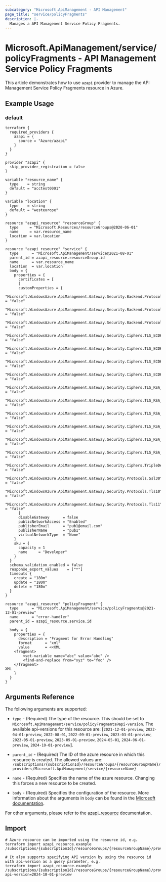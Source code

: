 ```yaml
---
subcategory: "Microsoft.ApiManagement - API Management"
page_title: "service/policyFragments"
description: |-
  Manages a API Management Service Policy Fragments.
---
```


# Microsoft.ApiManagement/service/policyFragments - API Management Service Policy Fragments

This article demonstrates how to use `azapi` provider to manage the API Management Service Policy Fragments resource in Azure.



## Example Usage

### default

```hcl
terraform {
  required_providers {
    azapi = {
      source = "Azure/azapi"
    }
  }
}

provider "azapi" {
  skip_provider_registration = false
}

variable "resource_name" {
  type    = string
  default = "acctest0001"
}

variable "location" {
  type    = string
  default = "westeurope"
}

resource "azapi_resource" "resourceGroup" {
  type     = "Microsoft.Resources/resourceGroups@2020-06-01"
  name     = var.resource_name
  location = var.location
}

resource "azapi_resource" "service" {
  type      = "Microsoft.ApiManagement/service@2021-08-01"
  parent_id = azapi_resource.resourceGroup.id
  name      = var.resource_name
  location  = var.location
  body = {
    properties = {
      certificates = [
      ]
      customProperties = {
        "Microsoft.WindowsAzure.ApiManagement.Gateway.Security.Backend.Protocols.Ssl30"                      = "false"
        "Microsoft.WindowsAzure.ApiManagement.Gateway.Security.Backend.Protocols.Tls10"                      = "false"
        "Microsoft.WindowsAzure.ApiManagement.Gateway.Security.Backend.Protocols.Tls11"                      = "false"
        "Microsoft.WindowsAzure.ApiManagement.Gateway.Security.Ciphers.TLS_ECDHE_ECDSA_WITH_AES_128_CBC_SHA" = "false"
        "Microsoft.WindowsAzure.ApiManagement.Gateway.Security.Ciphers.TLS_ECDHE_ECDSA_WITH_AES_256_CBC_SHA" = "false"
        "Microsoft.WindowsAzure.ApiManagement.Gateway.Security.Ciphers.TLS_ECDHE_RSA_WITH_AES_128_CBC_SHA"   = "false"
        "Microsoft.WindowsAzure.ApiManagement.Gateway.Security.Ciphers.TLS_ECDHE_RSA_WITH_AES_256_CBC_SHA"   = "false"
        "Microsoft.WindowsAzure.ApiManagement.Gateway.Security.Ciphers.TLS_RSA_WITH_AES_128_CBC_SHA"         = "false"
        "Microsoft.WindowsAzure.ApiManagement.Gateway.Security.Ciphers.TLS_RSA_WITH_AES_128_CBC_SHA256"      = "false"
        "Microsoft.WindowsAzure.ApiManagement.Gateway.Security.Ciphers.TLS_RSA_WITH_AES_128_GCM_SHA256"      = "false"
        "Microsoft.WindowsAzure.ApiManagement.Gateway.Security.Ciphers.TLS_RSA_WITH_AES_256_CBC_SHA"         = "false"
        "Microsoft.WindowsAzure.ApiManagement.Gateway.Security.Ciphers.TLS_RSA_WITH_AES_256_CBC_SHA256"      = "false"
        "Microsoft.WindowsAzure.ApiManagement.Gateway.Security.Ciphers.TLS_RSA_WITH_AES_256_GCM_SHA384"      = "false"
        "Microsoft.WindowsAzure.ApiManagement.Gateway.Security.Ciphers.TripleDes168"                         = "false"
        "Microsoft.WindowsAzure.ApiManagement.Gateway.Security.Protocols.Ssl30"                              = "false"
        "Microsoft.WindowsAzure.ApiManagement.Gateway.Security.Protocols.Tls10"                              = "false"
        "Microsoft.WindowsAzure.ApiManagement.Gateway.Security.Protocols.Tls11"                              = "false"
      }
      disableGateway      = false
      publicNetworkAccess = "Enabled"
      publisherEmail      = "pub1@email.com"
      publisherName       = "pub1"
      virtualNetworkType  = "None"
    }
    sku = {
      capacity = 1
      name     = "Developer"
    }
  }
  schema_validation_enabled = false
  response_export_values    = ["*"]
  timeouts {
    create = "180m"
    update = "180m"
    delete = "180m"
  }
}

resource "azapi_resource" "policyFragment" {
  type      = "Microsoft.ApiManagement/service/policyFragments@2021-12-01-preview"
  name      = "error-handler"
  parent_id = azapi_resource.service.id

  body = {
    properties = {
      description = "Fragment for Error Handling"
      format      = "xml"
      value       = <<XML
    <fragment>
        <set-variable name="abc" value="abc" />
        <find-and-replace from="xyz" to="foo" />
    </fragment>
XML
    }
  }
}

```



## Arguments Reference

The following arguments are supported:

* `type` - (Required) The type of the resource. This should be set to `Microsoft.ApiManagement/service/policyFragments@api-version`. The available api-versions for this resource are: [`2021-12-01-preview`, `2022-04-01-preview`, `2022-08-01`, `2022-09-01-preview`, `2023-03-01-preview`, `2023-05-01-preview`, `2023-09-01-preview`, `2024-05-01`, `2024-06-01-preview`, `2024-10-01-preview`].

* `parent_id` - (Required) The ID of the azure resource in which this resource is created. The allowed values are:  
  `/subscriptions/{subscriptionId}/resourceGroups/{resourceGroupName}/providers/Microsoft.ApiManagement/service/{resourceName}`

* `name` - (Required) Specifies the name of the azure resource. Changing this forces a new resource to be created.

* `body` - (Required) Specifies the configuration of the resource. More information about the arguments in `body` can be found in the [Microsoft documentation](https://learn.microsoft.com/en-us/azure/templates/Microsoft.ApiManagement/service/policyFragments?pivots=deployment-language-terraform).

For other arguments, please refer to the [azapi_resource](https://registry.terraform.io/providers/Azure/azapi/latest/docs/resources/resource) documentation.

## Import

 ```shell
 # Azure resource can be imported using the resource id, e.g.
 terraform import azapi_resource.example /subscriptions/{subscriptionId}/resourceGroups/{resourceGroupName}/providers/Microsoft.ApiManagement/service/{resourceName}/policyFragments/{resourceName}
 
 # It also supports specifying API version by using the resource id with api-version as a query parameter, e.g.
 terraform import azapi_resource.example /subscriptions/{subscriptionId}/resourceGroups/{resourceGroupName}/providers/Microsoft.ApiManagement/service/{resourceName}/policyFragments/{resourceName}?api-version=2024-10-01-preview
 ```
